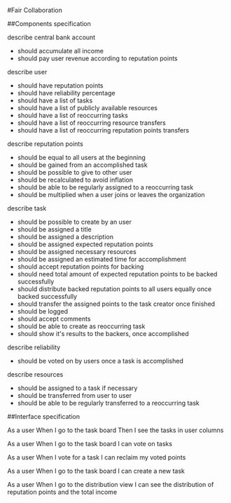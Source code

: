 #Fair Collaboration

##Components specification

describe central bank account
- should accumulate all income
- should pay user revenue according to reputation points

describe user
- should have reputation points
- should have reliability percentage
- should have a list of tasks
- should have a list of publicly available resources
- should have a list of reoccurring tasks
- should have a list of reoccurring resource transfers
- should have a list of reoccurring reputation points transfers

describe reputation points
- should be equal to all users at the beginning
- should be gained from an accomplished task
- should be possible to give to other user
- should be recalculated to avoid inflation
- should be able to be regularly assigned to a reoccurring task
- should be multiplied when a user joins or leaves the organization

describe task
- should be possible to create by an user
- should be assigned a title
- should be assigned a description
- should be assigned expected reputation points
- should be assigned necessary resources
- should be assigned an estimated time for accomplishment
- should accept reputation points for backing
- should need total amount of expected reputation points to be backed successfully
- should distribute backed reputation points to all users equally once backed successfully
- should transfer the assigned points to the task creator once finished
- should be logged
- should accept comments
- should be able to create as reoccurring task
- should show it's results to the backers, once accomplished

describe reliability
- should be voted on by users once a task is accomplished

describe resources
- should be assigned to a task if necessary
- should be transferred from user to user
- should be able to be regularly transferred to a reoccurring task

##Interface specification

As a user
When I go to the task board
Then I see the tasks in user columns

As a user
When I go to the task board
I can vote on tasks

As a user
When I vote for a task
I can reclaim my voted points

As a user
When I go to the task board
I can create a new task

As a user
When I go to the distribution view
I can see the distribution of reputation points and the total income
